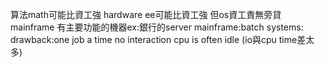 算法math可能比資工強 hardware ee可能比資工強 但os資工責無旁貸
mainframe 有主要功能的機器ex:銀行的server
mainframe:batch systems:
drawback:one job a time
no interaction
cpu is often idle (io與cpu time差太多)

